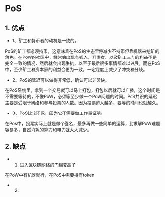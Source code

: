 # PoS

## 1. 优点
- 1、矿工和持币者的动机是一致的。

PoS的矿工都必须持币，这意味着在PoS的生态里将减少不持币但靠机器来挖矿的角色。在PoW的社区中，经常会出现有钱人、开发者、以及矿工三方的利益不是完全一致的情况，然后就会出现争执，以至于最后很多事情都难以进展。而在PoS中，至少矿工和资本家的利益会更为一致，一定程度上减少了冲突和分歧。

- 2、PoS的延迟可以做得非常低，确认可以非常快。

在PoS系统里，拿到一个交易就可以马上打包，打包以后就可以广播，这个时间是不需要等待的，不像PoW，必须等至少做一个PoW问题的时间。PoS共识的延迟主要是受限于网络和参与投票的人数。因为投票的人越多，要等的时间也就越久。

- 3、PoS比较环保，因为它不需要做工作量证明。

在Pos中，投票实际上就是做个签名，最多再做一些简单的运算，比求解PoW难题容易多，自然消耗的算力和电力就大大减少。

## 2. 缺点
- 1. 进入区块链网络的门槛变高了

在PoW中有机器就行，在PoS中需要持有token

- 2. 
